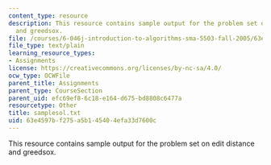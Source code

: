 ```yaml
---
content_type: resource
description: This resource contains sample output for the problem set on edit distance
  and greedsox.
file: /courses/6-046j-introduction-to-algorithms-sma-5503-fall-2005/63e4597bf275a5b145404efa33d7600c_samplesol.txt
file_type: text/plain
learning_resource_types:
- Assignments
license: https://creativecommons.org/licenses/by-nc-sa/4.0/
ocw_type: OCWFile
parent_title: Assignments
parent_type: CourseSection
parent_uid: efc69ef8-6c18-e164-d675-bd8808c6477a
resourcetype: Other
title: samplesol.txt
uid: 63e4597b-f275-a5b1-4540-4efa33d7600c
---
```

This resource contains sample output for the problem set on edit distance and greedsox.